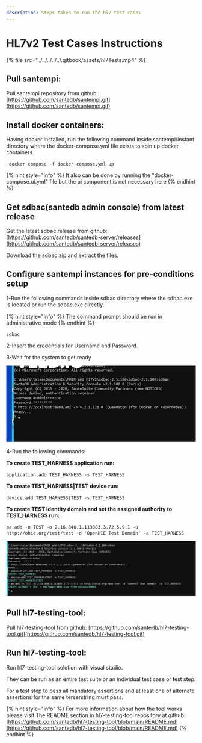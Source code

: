 ```yaml
---
description: Steps taken to run the hl7 test cases
---
```


# HL7v2 Test Cases Instructions

{% file src="../../../../../.gitbook/assets/hl7Tests.mp4" %}

## Pull santempi:

Pull santempi repository from github : [https://github.com/santedb/santempi.git](https://github.com/santedb/santempi.git)

## Install docker containers:

Having docker installed, run the following command inside santempi/instant directory where the docker-compose.yml file exists to spin up docker containers.

```
 docker compose -f docker-compose.yml up
```

{% hint style="info" %}
It also can be done by running the "docker-compose.ui.yml" file but the ui component is not necessary here
{% endhint %}



## Get sdbac(santedb admin console) from latest release

Get the latest sdbac release from github: [https://github.com/santedb/santedb-server/releases](https://github.com/santedb/santedb-server/releases)

Download the sdbac.zip and extract the files.&#x20;

## Configure santempi instances for pre-conditions setup

1-Run the following commands inside sdbac directory where the sdbac.exe is located or run the sdbac.exe directly.

{% hint style="info" %}
The command prompt should be run in administrative mode
{% endhint %}

```
sdbac
```

2-Insert the credentials for Username and Password.

3-Wait for the system to get ready

![](../../../../../.gitbook/assets/sdbac.jpg)

4-Run the following commands:

**To create TEST\_HARNESS application run:**

```
application.add TEST_HARNESS -s TEST_HARNESS
```

**To create TEST\_HARNESS|TEST device run:**

```
device.add TEST_HARNESS|TEST -s TEST_HARNESS
```

**To create TEST identity domain and set the assigned authority to TEST\_HARNESS run:**

```
aa.add -n TEST -o 2.16.840.1.113883.3.72.5.9.1 -u http://ohie.org/test/test -d 'OpenHIE Test Domain' -a TEST_HARNESS
```

![](<../../../../../.gitbook/assets/sdbac (1).jpg>)

## Pull hl7-testing-tool:

Pull hl7-testing-tool from github: [https://github.com/santedb/hl7-testing-tool.git](https://github.com/santedb/hl7-testing-tool.git)

## Run hl7-testing-tool:

Run hl7-testing-tool solution with visual studio.

They can be run as an entire test suite or an individual test case or test step.

For a test step to pass all  mandatory assertions and at least one of alternate assertions for the same terserstring must pass.

{% hint style="info" %}
For more information about how the tool works please visit The README section in hl7-testing-tool repository at github: [https://github.com/santedb/hl7-testing-tool/blob/main/README.md](https://github.com/santedb/hl7-testing-tool/blob/main/README.md)
{% endhint %}

